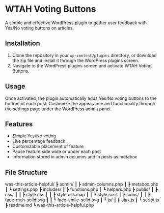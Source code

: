 # WTAH Voting Buttons

A simple and effective WordPress plugin to gather user feedback with Yes/No voting buttons on articles.

## Installation

1. Clone the repository in your `wp-content/plugins` directory, or download the zip file and install it through the WordPress plugins screen.
2. Navigate to the WordPress plugins screen and activate WTAH Voting Buttons.

## Usage

Once activated, the plugin automatically adds Yes/No voting buttons to the bottom of each post. 
Customize the appearance and functionality through the settings page under the WordPress admin panel.

## Features

- Simple Yes/No voting
- Live percentage feedback
- Customizable placement of feature
- Pause feature side wide or under each post
- Information stored in admin columns and in posts as metabox

## File Structure
was-this-article-helpful/
┣ admin/
┃ ┣ admin-columns.php
┃ ┣ metabox.php
┃ ┗ settings.php
┣ includes/
┃ ┣ functions.php
┃ ┗ helpers.php
┣ public/
┃ ┣ css/
┃ ┃ ┣ style.css
┃ ┃ ┣ style.css.map
┃ ┃ ┗ style.scss
┃ ┣ icons/
┃ ┃ ┣ face-meh-solid.svg
┃ ┃ ┗ face-smile-solid.svg
┃ ┗ js/
┃   ┣ ajax.js
┃   ┗ script.js
┣ readme.md
┗ was-this-article-helpful.php